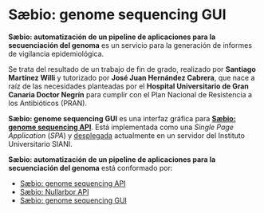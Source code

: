 # Sæbio: genome sequencing GUI

**Sæbio: automatización de un pipeline de aplicaciones para la secuenciación del genoma** es un servicio para la generación de informes de vigilancia epidemiológica.

Se trata del resultado de un trabajo de fin de grado, realizado por **Santiago Martínez Willi** y tutorizado por **José Juan Hernández Cabrera**, que nace a raíz de las necesidades planteadas por el **Hospital Universitario de Gran Canaria Doctor Negrín** para cumplir con el Plan Nacional de Resistencia a los Antibióticos (PRAN).

**Sæbio: genome sequencing GUI** es una interfaz gráfica para **[Sæbio: genome sequencing API](https://github.com/santiagoWilli/saebio-genome-sequencing-api)**. Está implementada como una *Single Page Application* (*SPA*) y [desplegada](https://saebio.ces.siani.es) actualmente en un servidor del Instituto Universitario SIANI.

**Sæbio: automatización de un pipeline de aplicaciones para la secuenciación del genoma** está conformado por:
- [Sæbio: genome sequencing API](https://github.com/santiagoWilli/saebio-genome-sequencing-api)
- [Sæbio: Nullarbor API](https://github.com/santiagoWilli/saebio-nullarbor-api)
- [Sæbio: genome sequencing GUI](https://github.com/santiagoWilli/saebio-gs-gui)
